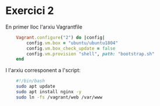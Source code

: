# Exercici 2

En primer lloc l'arxiu Vagrantfile

```ruby
    Vagrant.configure("2") do |config|
        config.vm.box = "ubuntu/ubuntu1804"
        config.vm.box_check_update = false
        config.vm.provision "shell", path: "bootstrap.sh"
    end
```

I l'arxiu corresponent a l'script:

```bash
    #!/bin/bash
    sudo apt update
    sudo apt install nginx -y
    sudo ln -fs /vagrant/web /var/www
```
